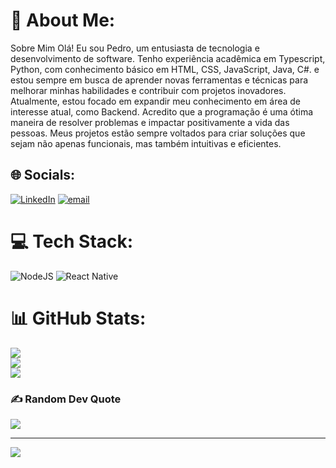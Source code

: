 # 💫 About Me:
Sobre Mim Olá! Eu sou Pedro, um entusiasta de tecnologia e desenvolvimento de software. Tenho experiência acadêmica em Typescript, Python, com conhecimento básico em HTML, CSS, JavaScript, Java, C#. e estou sempre em busca de aprender novas ferramentas e técnicas para melhorar minhas habilidades e contribuir com projetos inovadores. Atualmente, estou focado em expandir meu conhecimento em área de interesse atual, como Backend. Acredito que a programação é uma ótima maneira de resolver problemas e impactar positivamente a vida das pessoas. Meus projetos estão sempre voltados para criar soluções que sejam não apenas funcionais, mas também intuitivas e eficientes. 


## 🌐 Socials:
[![LinkedIn](https://img.shields.io/badge/LinkedIn-%230077B5.svg?logo=linkedin&logoColor=white)](https://linkedin.com/in/https://www.linkedin.com/in/pedropaulo-barretta-828b51330/) [![email](https://img.shields.io/badge/Email-D14836?logo=gmail&logoColor=white)](mailto:pedropaulobarretta@gmail.com) 

# 💻 Tech Stack:
![NodeJS](https://img.shields.io/badge/node.js-6DA55F?style=for-the-badge&logo=node.js&logoColor=white) ![React Native](https://img.shields.io/badge/react_native-%2320232a.svg?style=for-the-badge&logo=react&logoColor=%2361DAFB)
# 📊 GitHub Stats:
![](https://github-readme-stats.vercel.app/api?username=PBPedro&theme=radical&hide_border=false&include_all_commits=false&count_private=false)<br/>
![](https://nirzak-streak-stats.vercel.app/?user=PBPedro&theme=radical&hide_border=false)<br/>
![](https://github-readme-stats.vercel.app/api/top-langs/?username=PBPedro&theme=radical&hide_border=false&include_all_commits=false&count_private=false&layout=compact)

### ✍️ Random Dev Quote
![](https://quotes-github-readme.vercel.app/api?type=horizontal&theme=radical)

---
[![](https://visitcount.itsvg.in/api?id=PBPedro&icon=0&color=0)](https://visitcount.itsvg.in)

